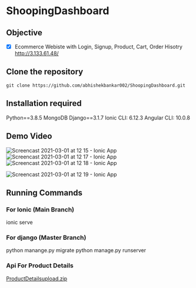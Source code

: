 # ShoopingDashboard

## Objective

- [X] Ecommerce Webiste with Login, Signup, Product, Cart, Order Hisotry http://3.133.61.48/

## Clone the repository

    git clone https://github.com/abhishekbankar002/ShoopingDashboard.git
    
    
## Installation required
  
   Python==3.8.5
   MongoDB
   Django==3.1.7
   Ionic CLI: 6.12.3
   Angular CLI: 10.0.8
 
## Demo Video


![Screencast 2021-03-01 at 12 15 - Ionic App](https://user-images.githubusercontent.com/77184644/109461433-23d16b00-7a88-11eb-9dc7-170b763468b3.gif)
![Screencast 2021-03-01 at 12 17 - Ionic App](https://user-images.githubusercontent.com/77184644/109461727-98a4a500-7a88-11eb-9930-4868b43e98ff.gif)
![Screencast 2021-03-01 at 12 18 - Ionic App](https://user-images.githubusercontent.com/77184644/109461745-9f331c80-7a88-11eb-94f9-6b38da95c652.gif)

![Screencast 2021-03-01 at 12 19 - Ionic App](https://user-images.githubusercontent.com/77184644/109461790-ae19cf00-7a88-11eb-8c47-8be0368bbefb.gif)

    
## Running Commands 

### For Ionic (Main Branch)

ionic serve

### For django (Master Branch)

python manange.py migrate
python manage.py runserver

### Api For Product Details
 

[ProductDetailsupload.zip](https://github.com/abhishekbankar002/ShoopingDashboard/files/6059627/ProductDetailsupload.zip)

